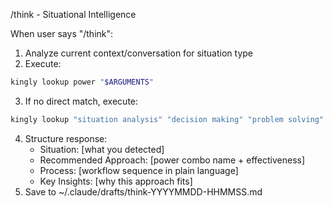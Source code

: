 /think - Situational Intelligence

When user says "/think":

1. Analyze current context/conversation for situation type
2. Execute:
```bash
kingly lookup power "$ARGUMENTS"
```
3. If no direct match, execute:
```bash
kingly lookup "situation analysis" "decision making" "problem solving"
```
4. Structure response:
   - Situation: [what you detected]
   - Recommended Approach: [power combo name + effectiveness]
   - Process: [workflow sequence in plain language]
   - Key Insights: [why this approach fits]
5. Save to ~/.claude/drafts/think-YYYYMMDD-HHMMSS.md
